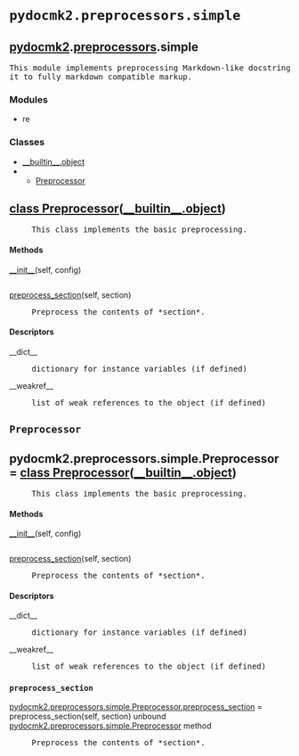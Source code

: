 

<a name="pydocmk2.preprocessors.simple"></a>

# `pydocmk2.preprocessors.simple`


<h2><a href="./pydocmk2.html">pydocmk2</a>.<a href="./pydocmk2.preprocessors.html">preprocessors</a>.simple</h2> <div class="module">  <div class="docstring">

<pre class="doc" markdown="0">This module implements preprocessing Markdown-like docstrings and converts
it to fully markdown compatible markup.</pre>

</div>  <div class="modules"><h3>Modules</h3><ul class="list"><li>re</li></ul></div>  <div class="classes"><h3>Classes</h3><ul class="tree"><li><span class="class-name"><a href="./__builtin__.html#object">__builtin__.object</a></span></li><li><ul class="tree"><li><span class="class-name"><a href="./pydocmk2.preprocessors.simple.html#Preprocessor">Preprocessor</a></span></li></ul></li></ul><dl class="classes"><dt class="class"><h2><a name="Preprocessor" href="#Preprocessor">class <span class="class-name">Preprocessor</span></a>(<a href="./__builtin__.html#object">__builtin__.object</a>)</h2></dt><dd class="class"><dd>


<pre class="doc" markdown="0">This class implements the basic preprocessing.</pre>


</dd><h4 class="head-methods">Methods </h4><dl class="function"><dt><a name="Preprocessor-__init__" href="#Preprocessor-__init__"><span class="function-name">__init__</span></a><span class="argspec">(self, config)</span></dt><dd>

<pre class="doc" markdown="0"></pre>

</dd></dl>
<dl class="function"><dt><a name="Preprocessor-preprocess_section" href="#Preprocessor-preprocess_section"><span class="function-name">preprocess_section</span></a><span class="argspec">(self, section)</span></dt><dd>

<pre class="doc" markdown="0">Preprocess the contents of *section*.</pre>

</dd></dl>

  <h4 class="head-desc">Descriptors </h4><dl class="descriptor"><dt>__dict__</dt>
<dd>

<pre class="doc" markdown="0">dictionary for instance variables (if defined)</pre>

</dd>
</dl>
<dl class="descriptor"><dt>__weakref__</dt>
<dd>

<pre class="doc" markdown="0">list of weak references to the object (if defined)</pre>

</dd>
</dl>
</dd></dl></div></div>


<a name="pydocmk2.preprocessors.simple.Preprocessor"></a>

## `Preprocessor`


<dt class="class"><h2><span class="class-name">pydocmk2.preprocessors.simple.Preprocessor</span> = <a name="pydocmk2.preprocessors.simple.Preprocessor" href="#pydocmk2.preprocessors.simple.Preprocessor">class Preprocessor</a>(<a href="./__builtin__.html#object">__builtin__.object</a>)</h2></dt><dd class="class"><dd>


<pre class="doc" markdown="0">This class implements the basic preprocessing.</pre>


</dd><h4 class="head-methods">Methods </h4><dl class="function"><dt><a name="Preprocessor-__init__" href="#Preprocessor-__init__"><span class="function-name">__init__</span></a><span class="argspec">(self, config)</span></dt><dd>

<pre class="doc" markdown="0"></pre>

</dd></dl>
<dl class="function"><dt><a name="Preprocessor-preprocess_section" href="#Preprocessor-preprocess_section"><span class="function-name">preprocess_section</span></a><span class="argspec">(self, section)</span></dt><dd>

<pre class="doc" markdown="0">Preprocess the contents of *section*.</pre>

</dd></dl>

  <h4 class="head-desc">Descriptors </h4><dl class="descriptor"><dt>__dict__</dt>
<dd>

<pre class="doc" markdown="0">dictionary for instance variables (if defined)</pre>

</dd>
</dl>
<dl class="descriptor"><dt>__weakref__</dt>
<dd>

<pre class="doc" markdown="0">list of weak references to the object (if defined)</pre>

</dd>
</dl>
</dd>


<a name="pydocmk2.preprocessors.simple.Preprocessor.preprocess_section"></a>

### `preprocess_section`


<dl class="function"><dt><a name="-pydocmk2.preprocessors.simple.Preprocessor.preprocess_section" href="#-pydocmk2.preprocessors.simple.Preprocessor.preprocess_section"><span class="function-name">pydocmk2.preprocessors.simple.Preprocessor.preprocess_section</span></a> = preprocess_section<span class="argspec">(self, section)</span><span class="note"> unbound <a href="./pydocmk2.preprocessors.simple.html#Preprocessor">pydocmk2.preprocessors.simple.Preprocessor</a> method</span></dt><dd>

<pre class="doc" markdown="0">Preprocess the contents of *section*.</pre>

</dd></dl>


